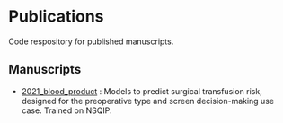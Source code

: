 # Publications
Code respository for published manuscripts. 

## Manuscripts
- [2021_blood_product](https://github.com/sslou/publications/2021_blood_product/) : Models to predict surgical transfusion risk, designed for the preoperative type and screen decision-making use case. Trained on NSQIP.
